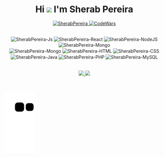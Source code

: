 <h1 align="center">Hi <img src="https://raw.githubusercontent.com/kaueMarques/kaueMarques/master/hi.gif" width="30px"> I'm
    Sherab Pereira</h1>
<p align="center">
    <a href="https://github.com/SherabPereira">
        <img src="https://komarev.com/ghpvc/?username=SherabPereira&label=Profile%20views&color=0e75b6&style=flat" alt="SherabPereira" />
    </a>
    <a href="https://www.codewars.com/users/SherabPereira">    
        <img alt='CodeWars' src='https://www.codewars.com/users/SherabPereira/badges/micro' />
    </a>
</p>
<br>
<div align="center">
    <img align="center" alt="SherabPereira-Js"
        src="https://img.shields.io/badge/-JavaScript-f7df1e?logo=javascript&logoColor=black">
    <img align="center" alt="SherabPereira-React" 
        src="https://img.shields.io/badge/-ReactJs-20232A?logo=react&logoColor=61DAFB">
    <img align="center" alt="SherabPereira-NodeJS" 
        src="https://img.shields.io/badge/Node.js-43853D?logo=node.js&logoColor=white">
    <img align="center" alt="SherabPereira-Mongo" 
        src="https://img.shields.io/badge/MongoDB-4EA94B?logo=mongodb&logoColor=white">

</div>
<div align="center">
    <img align="center" alt="SherabPereira-Mongo" 
        src="https://img.shields.io/badge/Bootstrap-563D7C?logo=bootstrap&logoColor=white">
    <img align="center" alt="SherabPereira-HTML"
        src="https://img.shields.io/badge/CSS3-1572B6?logo=css3&logoColor=white">
    <img align="center" alt="SherabPereira-CSS"
        src="https://img.shields.io/badge/HTML5-E34F26?logo=html5&logoColor=white">
    <img align="center" alt="SherabPereira-Java"
        src="https://img.shields.io/badge/Java-ED8B00?logo=java&logoColor=white">
    <img align="center" alt="SherabPereira-PHP"
        src="https://img.shields.io/badge/PHP-777BB4?logo=php&logoColor=white">
    <img align="center" alt="SherabPereira-MySQL"
        src="https://img.shields.io/badge/MySQL-005c83?logo=mysql&logoColor=white">
</div>
<br><br>

<div align="center">
<a href="https://github.com/SherabPereira">
    <img  width="325rem"
        src="https://github-readme-stats.vercel.app/api?username=SherabPereira&show_icons=true&locale=en&theme=dark" />
</a>
<a href="https://github.com/SherabPereira">
    <img  width="273rem"
        src="https://github-readme-stats.vercel.app/api/top-langs/?username=SherabPereira&layout=compact&langs_count=7&theme=dark" />
</a>
</div>

<br><br>
<a align="center" href="https://github.com/SherabPereira">
    ![Snake animation](https://github.com/SherabPereira/SherabPereira/blob/output/github-contribution-grid-snake.svg)
</a>
